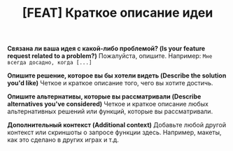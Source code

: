 ﻿---
name: ✨ Запрос новой функциональности (Feature Request)
about: Предложите идею для этого проекта.
title: "[FEAT] Краткое описание идеи"
labels: 'enhancement, idea'
assignees: ''

---

**Связана ли ваша идея с какой-либо проблемой? (Is your feature request related to a problem?)**
Пожалуйста, опишите. Например: `Мне всегда досадно, когда [...]`

**Опишите решение, которое вы бы хотели видеть (Describe the solution you'd like)**
Четкое и краткое описание того, чего вы хотите достичь.

**Опишите альтернативы, которые вы рассматривали (Describe alternatives you've considered)**
Четкое и краткое описание любых альтернативных решений или функций, которые вы рассматривали.

**Дополнительный контекст (Additional context)**
Добавьте любой другой контекст или скриншоты о запросе функции здесь. Например, макеты, как это сделано в других играх и т.д.